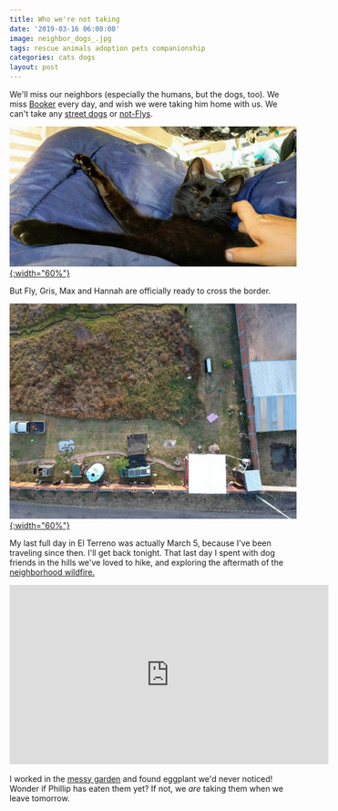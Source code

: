 ```yaml
---
title: Who we're not taking
date: '2019-03-16 06:00:00'
image: neighbor_dogs_.jpg
tags: rescue animals adoption pets companionship
categories: cats dogs
layout: post
---
```


We'll miss our neighbors (especially the humans, but the dogs, too). We miss [Booker](https://reverdecer.annalisagross.com/2018/09/06/booker/) every day, and wish we were taking him home with us. We can't take any [street dogs](https://reverdecer.annalisagross.com/2019/02/04/butterfly-food/) or [not-Flys](**).

[![](/images/queen_fly_.jpg){:width="60%"}](/images/queen_fly.jpg)

But Fly, Gris, Max and Hannah are officially ready to cross the border.

[![](/images/home_drone_.jpg){:width="60%"}](/images/home_drone.jpg)

My last full day in El Terreno was actually March 5, because I've been traveling since then. I'll get back tonight. That last day I spent with dog friends in the hills we've loved to hike, and exploring the aftermath of the [neighborhood wildfire.](https://reverdecer.annalisagross.com/2019/03/08/wildfire/)

<iframe width="560" height="315" src="https://www.youtube-nocookie.com/embed/uJYwJdmc3JI" frameborder="0" allow="accelerometer; autoplay; encrypted-media; gyroscope; picture-in-picture" allowfullscreen></iframe>

I worked in the [messy garden](https://reverdecer.annalisagross.com/2019/03/04/garden-mess/) and found eggplant we'd never noticed! Wonder if Phillip has eaten them yet? If not, we *are* taking them when we leave tomorrow.